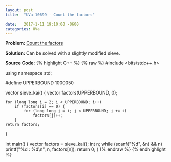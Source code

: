 ```yaml
---
layout: post
title:  "UVa 10699 - Count the factors"

date:   2017-1-11 19:10:00 -0600
categories: UVa
---
```


**Problem:** [Count the factors]

**Solution:**
Can be solved with a slightly modified sieve.

**Source Code:**
{% highlight C++ %}
{% raw %}
#include <bits/stdc++.h>

using namespace std;

#define UPPERBOUND 1000050

vector<int> sieve_kai() {
    vector<int> factors(UPPERBOUND, 0);

    for (long long i = 2; i < UPPERBOUND; i++)
        if (factors[i] == 0) {
            for (long long j = i; j < UPPERBOUND; j += i)
                factors[j]++;
        }
    return factors;
}

int main() {
    vector<int> factors = sieve_kai();
    int n;
    while (scanf("%d", &n) && n)
        printf("%d : %d\n", n, factors[n]);
    return 0;
}
{% endraw %}
{% endhighlight %}

[Count the factors]:https://uva.onlinejudge.org/index.php?option=com_onlinejudge&Itemid=8&category=24&page=show_problem&problem=1640
